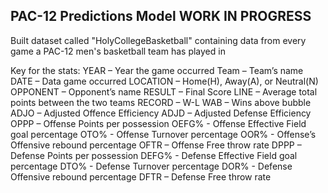 ## PAC-12 Predictions Model WORK IN PROGRESS
Built dataset called "HolyCollegeBasketball" containing data from every game a PAC-12 men's basketball team has played in

Key for the stats:
  YEAR – Year the game occurred
  Team – Team’s name
  DATE – Data game occurred
  LOCATION – Home(H), Away(A), or Neutral(N)
  OPPONENT – Opponent’s name
  RESULT – Final Score 
  LINE – Average total points between the two teams
  RECORD – W-L
  WAB – Wins above bubble
  ADJO – Adjusted Offence Efficiency
  ADJD – Adjusted Defense Efficiency
  OPPP – Offense Points per possession
  OEFG% - Offense Effective Field goal percentage
  OTO% - Offense Turnover percentage
  OOR% - Offense’s Offensive rebound percentage
  OFTR – Offense Free throw rate
  DPPP – Defense Points per possession
  DEFG% - Defense Effective Field goal percentage
  DTO% - Defense Turnover percentage
  DOR% - Defense Offensive rebound percentage
  DFTR – Defense Free throw rate

